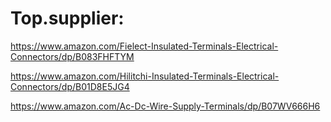 # Top.supplier:
https://www.amazon.com/Fielect-Insulated-Terminals-Electrical-Connectors/dp/B083FHFTYM

https://www.amazon.com/Hilitchi-Insulated-Terminals-Electrical-Connectors/dp/B01D8E5JG4

https://www.amazon.com/Ac-Dc-Wire-Supply-Terminals/dp/B07WV666H6
